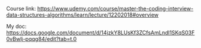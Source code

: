Course link: https://www.udemy.com/course/master-the-coding-interview-data-structures-algorithms/learn/lecture/12202018#overview

My doc: https://docs.google.com/document/d/14jzkY8LUsKf3ZCfsAmLndl1SKqS03F0vBwlj-pqqg84/edit?tab=t.0
